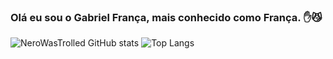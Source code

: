 ### Olá eu sou o Gabriel França, mais conhecido como França. ✋😼

![NeroWasTrolled GitHub stats](https://github-readme-stats.vercel.app/api?username=NeroWasTrolled&show_icons=true&theme=radical)
![Top Langs](https://github-readme-stats.vercel.app/api/top-langs/?username=NeroWasTrolled&layout=compact&bg_color=000000)

